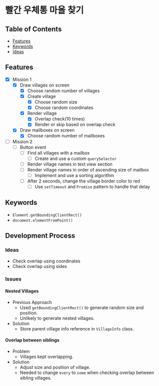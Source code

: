 # 빨간 우체통 마을 찾기

## Table of Contents

- [Features](#features)
- [Keywords](#keywords)
- [Ideas](#ideas)

## Features

- [x] Mission 1
  - [x] Draw villages on screen
    - [x] Choose random number of villages
    - [x] Create village
      - [x] Choose random size
      - [x] Choose random coordinates
    - [x] Render village
      - [x] Overlap check(10 times)
      - [x] Render or skip based on overlap check
  - [x] Draw mailboxes on screen
    - [x] Choose random number of mailboxes
- [ ] Mission 2
  - [ ] Button event
    - [ ] Find all villages with a mailbox
      - [ ] Create and use a custom `querySelector`
    - [ ] Render village names in text view section
    - [ ] Render village names in order of ascending size of mailbox
      - [ ] Implement and use a sorting algorithm
    - [ ] After 2 seconds, change the village border color to red
      - [ ] Use `setTimeout` and `Promise` pattern to handle that delay

## Keywords

- `Element.getBoundingClientRect()`
- `document.elementFromPoint()`

## Development Process

### Ideas

- Check overlap using coordinates
- Check overlap using sides

### Issues

#### Nested Villages

- Previous Approach
  - Used `getBoundingClientRect()` to generate random size and position.
  - Unlikely to generate nested villages.
- Solution
  - Store parent village info reference in `VillageInfo` class.

#### Overlap between siblings

- Problem
  - Villages kept overlapping.
- Solution
  - Adjust size and position of village.
  - Needed to change `every` to `some` when checking overlap between sibling villages.
